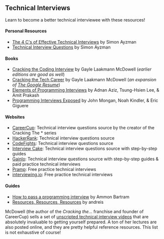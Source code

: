 ## Technical Interviews
Learn to become a better technical interviewee with these resources!

#### Personal Resources
* [The 4 C's of Effective Technical Interviews] by Simon Ayzman
* [Technical Interview Questions] by Simon Ayzman

#### Books
* [Cracking the Coding Interview] by Gayle Laakmann McDowell (*earlier editions are good as well*)
* [Cracking the Tech Career] by Gayle Laakmann McDowell (*an expansion of [The Google Resume]*)
* [Elements of Programming Interviews] by Adnan Aziz, Tsung-Hsien Lee, & Amit Prakash
* [Programming Interviews Exposed] by John Mongan, Noah Kindler, & Eric Giguere

#### Websites
* [CareerCup]: Technical interview questions source by the creator of the Cracking The * series
* [HackerRank]: Technical interview questions source
* [CodeFights]: Technical interview questions source
* [Interview Cake]: Technical interview questions source with step-by-step guides
* [Gainlo]: Technical interview questions source with step-by-step guides & paid practice technical interviews
* [Pramp]: Free practice technical interviews
* [interviewing.io]: Free practice technical interviews

#### Guides
* [How to pass a programming interview] by Ammon Bartram
* [Resources, Resources, Resources] by andreis

McDowell (the author of the *Cracking the...* franchise and founder of CareerCup) sells a set of [unscripted technical interview videos] that are absolutely invaluable to getting yourself prepared. A ton of her lectures are also posted online, and they are pretty helpful reference resources. This list is not exhaustive of course!

[The 4 C's of Effective Technical Interviews]: <Four_C.md>
[Technical Interview Questions]: <https://github.com/simonayzman/Technical_Interview_Questions>

[Cracking the Coding Interview]: <http://www.amazon.com/Cracking-Coding-Interview-6th-Edition/dp/0984782850/>
[Cracking the Tech Career]: <http://www.amazon.com/Cracking-Tech-Career-Insider-Microsoft/dp/1118968085/>
[The Google Resume]: <http://www.amazon.com/The-Google-Resume-Prepare-Microsoft/dp/0470927623/>
[Elements of Programming Interviews]: <http://www.amazon.com/Elements-Programming-Interviews-Insiders-Guide/dp/1479274836>
[Programming Interviews Exposed]: <http://www.amazon.com/Programming-Interviews-Exposed-Secrets-Landing/dp/1118261364>

[CareerCup]: <http://www.careercup.com/page>
[Pramp]: <https://pramp.com>
[Interview Cake]: <https://www.interviewcake.com>
[HackerRank]: <https://www.hackerrank.com/domains/algorithms/>
[interviewing.io]: <https://interviewing.io/>
[CodeFights]: <https://codefights.com/interview-practice>
[Gainlo]: <http://blog.gainlo.co/>

[How to pass a programming interview]: <http://blog.triplebyte.com/how-to-pass-a-programming-interview>
[Resources, Resources, Resources]: <https://github.com/andreis/interview>

[unscripted technical interview videos]: <http://www.careercup.com/video>
